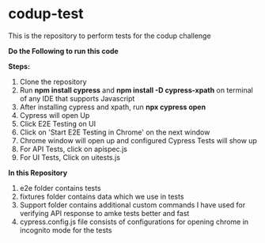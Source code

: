 # codup-test
This is the repository to perform tests for the codup challenge 

**Do the Following to run this code**

**Steps:**
1. Clone the repository
2. Run **npm install cypress** and **npm install -D cypress-xpath** on terminal of any IDE that supports Javascript
3. After installing cypress and xpath, run **npx cypress open**
4. Cypress will open Up
5. Click E2E Testing on UI
6. Click on 'Start E2E Testing in Chrome' on the next window
7. Chrome window will open up and configured Cypress Tests will show up
8. For API Tests, click on apispec.js
9. For UI Tests, Click on uitests.js

**In this Repository**
1. e2e folder contains tests
2. fixtures folder contains data which we use in tests
3. Support folder contains additional custom commands I have used for verifying API response to amke tests better and fast
4. cypress.config.js file consists of configurations for opening chrome in incognito mode for the tests